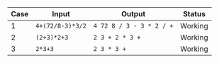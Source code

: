 Case | Input | Output | Status
-----|-------|--------|--------
1 |` 4+(72/8-3)*3/2 `|` 4 72 8 / 3 - 3 * 2 / + `| Working
2 |` (2+3)*2+3 `|` 2 3 + 2 * 3 + `| Working
3 |` 2*3+3 `|` 2 3 * 3 + `| Working
